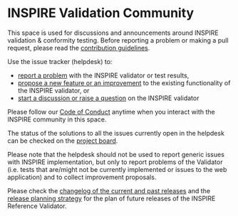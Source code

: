 # INSPIRE Validation Community
This space is used for discussions and announcements around INSPIRE validation & conformity testing. Before reporting a problem or making a pull request, please read the [contribution guidelines](contribution_guidelines.md).

Use the issue tracker (helpdesk) to:
- [report a problem](https://github.com/INSPIRE-MIF/helpdesk-validator/issues/new?template=problem.md) with the INSPIRE validator or test results,
- [propose a new feature or an improvement](https://github.com/INSPIRE-MIF/helpdesk-validator/issues/new?template=improvement-proposal.md) to the existing functionality of the INSPIRE validator, or
- [start a discussion or raise a question](https://github.com/INSPIRE-MIF/helpdesk-validator/issues/new?template=discussion.md)  on the INSPIRE validator

Please follow our [Code of Conduct](https://github.com/INSPIRE-MIF/helpdesk/blob/main/code-of-conduct.md) anytime when you interact with the INSPIRE community in this space.

The status of the solutions to all the issues currently open in the helpdesk can be checked on the [project board](https://github.com/INSPIRE-MIF/helpdesk-validator/projects/1).

Please note that the helpdesk should not be used to report generic issues with INSPIRE implementation, but only to report problems of the Validator (i.e. tests that are/might not be currently implemented or issues to the web application) and to collect improvement proposals.

Please check the [changelog of the current and past releases](https://github.com/INSPIRE-MIF/helpdesk-validator/releases) and the [release planning strategy](https://github.com/INSPIRE-MIF/helpdesk-validator/tree/master/release%20strategy) for the plan of future releases of the INSPIRE Reference Validator.
